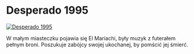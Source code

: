 Desperado 1995 
=============
[![Desperado 1995 ](http://vidos.pl/images/player.gif)](http://vidos.pl/desperado-1995)

 W małym miasteczku pojawia się El Mariachi, były muzyk z futerałem pełnym broni. Poszukuje zabójcy swojej ukochanej, by pomścić jej śmierć.
